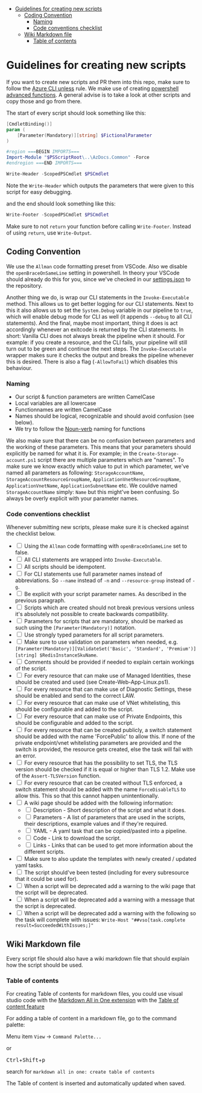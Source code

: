 - [Guidelines for creating new scripts](#guidelines-for-creating-new-scripts)
  - [Coding Convention](#coding-convention)
    - [Naming](#naming)
    - [Code conventions checklist](#code-conventions-checklist)
  - [Wiki Markdown file](#wiki-markdown-file)
    - [Table of contents](#table-of-contents)
# Guidelines for creating new scripts

If you want to create new scripts and PR them into this repo, make sure to follow the [Azure CLI unless](/Azure/Documentation#azure-cli-unless) rule. We make use of creating [powershell advanced functions](https://docs.microsoft.com/en-us/powershell/module/microsoft.powershell.core/about/about_functions_advanced?view=powershell-7.1). A general advise is to take a look at other scripts and copy those and go from there.

The start of every script should look something like this:

```powershell
[CmdletBinding()]
param (
    [Parameter(Mandatory)][string] $FictionalParameter
)

#region ===BEGIN IMPORTS===
Import-Module "$PSScriptRoot\..\AzDocs.Common" -Force
#endregion ===END IMPORTS===

Write-Header -ScopedPSCmdlet $PSCmdlet
```

Note the `Write-Header` which outputs the parameters that were given to this script for easy debugging.

and the end should look something like this:

```powershell
Write-Footer -ScopedPSCmdlet $PSCmdlet
```

Make sure to not `return` your function before calling `Write-Footer`. Instead of using `return`, use `Write-Output`.

## Coding Convention

We use the `Allman` code formatting preset from VSCode. Also we disable the `openBraceOnSameLine` setting in powershell. In theory your VSCode should already do this for you, since we've checked in our [settings.json](../../../../.vscode/settings.json) to the repository.

Another thing we do, is wrap our CLI statements in the `Invoke-Executable` method. This allows us to get better logging for our CLI statements. Next to this it also allows us to set the `System.Debug` variable in our pipeline to `true`, which will enable debug mode for CLI as well (it appends `--debug` to all CLI statements). And the final, maybe most important, thing it does is act accordingly whenever an exitcode is returned by the CLI statements. In short: Vanilla CLI does not always break the pipeline when it should. For example: if you create a resource, and the CLI fails, your pipeline will still turn out to be green and continue the next steps. The `Invoke-Executable` wrapper makes sure it checks the output and breaks the pipeline whenever this is desired. There is also a flag (`-AllowToFail`) which disables this behaviour.

### Naming

- Our script & function parameters are written CamelCase
- Local variables are all lowercase
- Functionnames are written CamelCase
- Names should be logical, recognizable and should avoid confusion (see below).
- We try to follow the [Noun-verb](https://docs.microsoft.com/en-us/powershell/scripting/developer/cmdlet/approved-verbs-for-windows-powershell-commands?view=powershell-7.1) naming for functions

We also make sure that there can be no confusion between parameters and the working of these parameters. This means that your parameters should explicitly be named for what it is. For example; in the `Create-Storage-account.ps1` script there are multiple parameters which are "names". To make sure we know exactly which value to put in which parameter, we've named all parameters as following: `StorageAccountName`, `StorageAccountResourceGroupName`, `ApplicationVnetResourceGroupName`, `ApplicationVnetName`, `ApplicationSubnetName` etc. We couldve named `StorageAccountName` simply: `Name` but this might've been confusing. So always be overly explicit with your parameter names.

### Code conventions checklist

Whenever submitting new scripts, please make sure it is checked against the checklist below.

- <input type="checkbox"> Using the `Allman` code formatting with `openBraceOnSameLine` set to false.
- <input type="checkbox"> All CLI statements are wrapped into `Invoke-Executable`.
- <input type="checkbox"> All scripts should be idempotent.
- <input type="checkbox"> For CLI statements use full parameter names instead of abbreviations. So `--name` instead of `-n` and `--resource-group` instead of `-g`.
- <input type="checkbox"> Be explicit with your script parameter names. As described in the previous paragraph.
- <input type="checkbox"> Scripts which are created should not break previous versions unless it's absolutely not possible to create backwards compatibility.
- <input type="checkbox"> Parameters for scripts that are mandatory, should be marked as such using the `[Parameter(Mandatory)]` notation.
- <input type="checkbox"> Use strongly typed parameters for all script parameters.
- <input type="checkbox"> Make sure to use validation on parameters when needed, e.g. `[Parameter(Mandatory)][ValidateSet('Basic', 'Standard', 'Premium')][string] $RedisInstanceSkuName`.
- <input type="checkbox"> ​Comments should be provided if needed to explain certain workings of the script.
- <input type="checkbox"> For every resource that can make use of Managed Identities, these should be created and used (see Create-Web-App-Linux.ps1).
- <input type="checkbox"> For every resource that can make use of Diagnostic Settings, these should be enabled and send to the correct LAW.
- <input type="checkbox"> For every resource that can make use of VNet whitelisting, this should be configurable and added to the script.
- <input type="checkbox"> For every resource that can make use of Private Endpoints, this should be configurable and added to the script.
- <input type="checkbox"> For every resource that can be created publicly, a switch statement should be added with the name 'ForcePublic' to allow this. If none of the private endpoint/vnet whitelisting parameters are provided and the switch is provided, the resource gets created, else the task will fail with an error.
- <input type="checkbox"> For every resource that has the possibility to set TLS, the TLS version should be checked if it is equal or higher than TLS 1.2. Make use of the `Assert-TLSVersion` function.
- <input type="checkbox"> For every resource that can be created without TLS enforced, a switch statement should be added with the name `ForceDisableTLS` to allow this. This so that this cannot happen unintentionally.
- <input type="checkbox"> A wiki page should be added with the following information:
  - <input type="checkbox"> Description - Short description of the script and what it does.
  - <input type="checkbox"> Parameters - A list of parameters that are used in the scripts, their descriptions, example values and if they're required.
  - <input type="checkbox"> YAML - A yaml task that can be copied/pasted into a pipeline.
  - <input type="checkbox"> Code - Link to download the script.
  - <input type="checkbox"> Links - Links that can be used to get more information about the different scripts.
- <input type="checkbox"> Make sure to also update the templates with newly created / updated yaml tasks.
- <input type="checkbox"> The script should've been tested (including for every subresource that it could be used for).
- <input type="checkbox"> When a script will be deprecated add a warning to the wiki page that the script will be deprecated.
- <input type="checkbox"> When a script will be deprecated add a warning with a message that the script is deprecated.
- <input type="checkbox"> When a script will be deprecated add a warning with the following so the task will complete with issues: `Write-Host "##vso[task.complete result=SucceededWithIssues;]"`


## Wiki Markdown file 
Every script file should also have a wiki markdown file that should explain how the script should be used.

### Table of contents
For creating Table of contents for markdown files, you could use visual studio code with the 
[Markdown All in One extension](https://marketplace.visualstudio.com/items?itemName=yzhang.markdown-all-in-one) with the [Table of content feature](
https://marketplace.visualstudio.com/items?itemName=yzhang.markdown-all-in-one#table-of-contents)

For adding a table of content in a markdown file, go to the command palette:

Menu item `View` -> `Command Palette...`  

or

<kbd>Ctrl</kbd>+<kbd>Shift</kbd>+<kbd>p</kbd>

search for `markdown all in one: create table of contents`

The Table of content is inserted and automatically updated when saved.